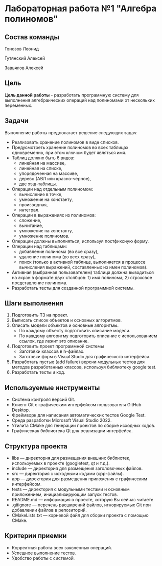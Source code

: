 # Лабораторная работа №1 "Алгебра полиномов"

## Состав команды

Гонозов Леонид

Гутянский Алексей

Завьялов Алексей

## Цель 

__Цель данной работы__ - разработать программную систему для выполнения алгебраических операций
над полиномами от нескольких переменных.

## Задачи

Выполнение работы предполагает решение следующих задач:
  * Реализовать хранение полиномов в виде списков.
  * Предусмотреть хранение полиномов во всех таблицах одновременно, при этом ключом будет являться имя.
  * Таблиц должно быть 6 видов:
    * линейная на массиве,
    * линейная на списке,
    * упорядоченная на массиве, 
    * дерево (АВЛ или красно-черное),
    * две хэш-таблицы.
  * Операции над отдельным полиномом: 	
    * вычисление в точке,
    * умножение на константу, 
    * производная, 
    * интеграл.
  * Операции в выражениях из полиномов:
    * сложение,
    * вычитание,
    * умножение на константу,
    * умножение полиномов.
  * Операции должны выполняться, используя постфиксную форму.
  * Операции над таблицами: 
    * добавление полинома (во все сразу),
    * удаление полинома (во всех сразу),
    * поиск (только в активной таблице, выполняется в процессе вычисления выражений, составленных из имен полиномов).
  * Активная (выбранная пользователем) таблица должна выводиться на экран в формате двух столбцов: 1) имя полинома, 2) строковое представление полинома.
  * Разработать тесты для созданной программной системы.

## Шаги выполнения
  1. Подготовить ТЗ на проект.
  2. Выписать список объектов и основных алгоритмов.
  3. Описать модели объектов и основные алгоритмы.		
     * По каждому объекту подготовить описание модели.
     * По каждому алгоритму подготовить описание с использованием ссылок, где лежит это описание.
  4. Подготовить проект программной системы	
     * Заготовки классов в h-файлах.
     * Заготовки форм в Visual Studio для графического интерфейса.
  5. Разработать пустые (add failure) версии модульных тестов для методов разработанных классов, используя библиотеку google test.
  6. Разработать тесты и код.

## Используемые инструменты
  * Система контроля версий Git.
  * Клиент Git с графическим интерфейсом пользователя GitHub Desktop.
  * Фреймворк для написания автоматических тестов Google Test.
  * Среда разработки Microsoft Visual Studio 2022.
  * Утилита CMake для генерации проектов по сборке исходных кодов.
  * Графическая библиотека Qt для реализации интерфейса.

## Структура проекта
  * libs — директория для размещения внешних библиотек, используемых в проекте (googletest, qt и т.д.).
  * include — директория для размещения заголовочных файлов.
  * src — директория с исходными кодами (cpp-файлы).
  * app — директория для размещения приложения с графическим интерфейсом.
  * tests — директория с модульными тестами и основным приложением, инициализирующим запуск тестов.
  * README.md — информация о проекте, которую Вы сейчас читаете.
  * .gitignore — перечень расширений файлов, игнорируемых Git при добавлении файлов в репозиторий.
  * CMakeLists.txt — корневой файл для сборки проекта с помощью CMake.

## Критерии приемки
  * Корректная работа всех заявленных операций.
  * Успешное выполнение тестов.
  * Удобство работы с системой.
